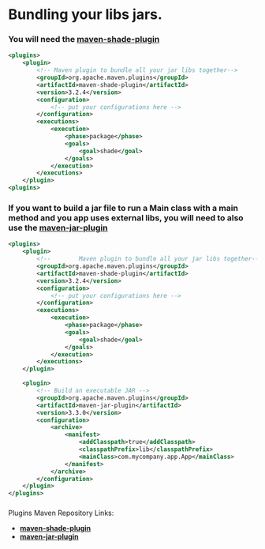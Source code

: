 # Bundling your libs jars. 

### You will need the [**maven-shade-plugin**](https://mvnrepository.com/artifact/org.apache.maven.plugins/maven-shade-plugin)
```xml
<plugins>
    <plugin>
        <!-- Maven plugin to bundle all your jar libs together-->
        <groupId>org.apache.maven.plugins</groupId>
        <artifactId>maven-shade-plugin</artifactId>
        <version>3.2.4</version>
        <configuration>
            <!-- put your configurations here -->
        </configuration>
        <executions>
            <execution>
                <phase>package</phase>
                <goals>
                    <goal>shade</goal>
                </goals>
            </execution>
        </executions>
    </plugin>
<plugins>
```

### If you want to build a jar file to run a Main class with a main method and you app uses external libs, you will need to also use the [**maven-jar-plugin**](https://mvnrepository.com/artifact/org.apache.maven.plugins/maven-jar-plugin)
```xml
<plugins>
    <plugin>
        <!--        Maven plugin to bundle all your jar libs together-->
        <groupId>org.apache.maven.plugins</groupId>
        <artifactId>maven-shade-plugin</artifactId>
        <version>3.2.4</version>
        <configuration>
            <!-- put your configurations here -->
        </configuration>
        <executions>
            <execution>
                <phase>package</phase>
                <goals>
                    <goal>shade</goal>
                </goals>
            </execution>
        </executions>
    </plugin>

    <plugin>
        <!-- Build an executable JAR -->
        <groupId>org.apache.maven.plugins</groupId>
        <artifactId>maven-jar-plugin</artifactId>
        <version>3.3.0</version>
        <configuration>
            <archive>
                <manifest>
                    <addClasspath>true</addClasspath>
                    <classpathPrefix>lib</classpathPrefix>
                    <mainClass>com.mycompany.app.App</mainClass>
                </manifest>
            </archive>
        </configuration>
    </plugin>
</plugins>
```

###
Plugins Maven Repository Links:
* [**maven-shade-plugin**](https://mvnrepository.com/artifact/org.apache.maven.plugins/maven-shade-plugin)
* [**maven-jar-plugin**](https://mvnrepository.com/artifact/org.apache.maven.plugins/maven-jar-plugin)

